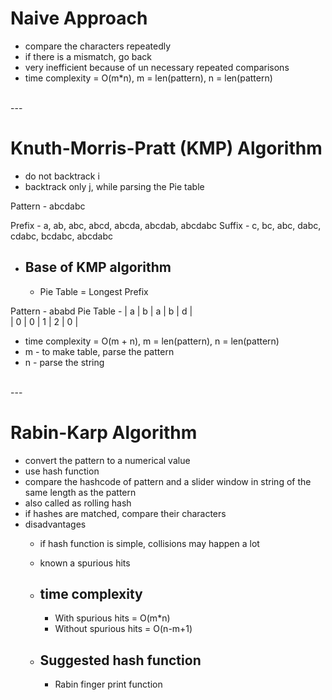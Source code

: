 # Naive Approach

- compare the characters repeatedly
- if there is a mismatch, go back
- very inefficient because of un necessary repeated comparisons
- time complexity = O(m*n), m = len(pattern), n = len(pattern)

<br>
---
<br>

# Knuth-Morris-Pratt (KMP) Algorithm

- do not backtrack i
- backtrack only j, while parsing the Pie table

Pattern - abcdabc

Prefix - a, ab, abc, abcd, abcda, abcdab, abcdabc
Suffix - c, bc, abc, dabc, cdabc, bcdabc, abcdabc

- ## Base of KMP algorithm
  - Pie Table = Longest Prefix

Pattern - ababd
Pie Table - 
| a | b | a | b | d | <br>
| 0 | 0 | 1 | 2 | 0 |

- time complexity = O(m + n), m = len(pattern), n = len(pattern)
- m - to make table, parse the pattern
- n - parse the string

<br>
---
<br>

# Rabin-Karp Algorithm

- convert the pattern to a numerical value
- use hash function
- compare the hashcode of pattern and a slider window in string of the same length as the pattern
- also called as rolling hash
- if hashes are matched, compare their characters
- disadvantages
  - if hash function is simple, collisions may happen a lot
  - known a spurious hits

  - ## time complexity
    - With spurious hits = O(m*n)
    - Without spurious hits = O(n-m+1)

  - ## Suggested hash function
    -  Rabin finger print function
    





















